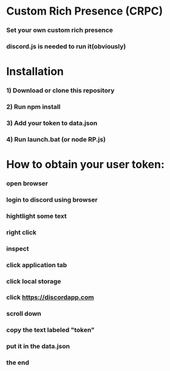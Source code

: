 # Custom Rich Presence (CRPC)

### Set your own custom rich presence

### discord.js is needed to run it(obviously)

# Installation

### 1) Download or clone this repository
### 2) Run npm install
### 3) Add your token to data.json 
### 4) Run launch.bat (or node RP.js)

# How to obtain your user token:
### open browser
### login to discord using browser
### hightlight some text
### right click
### inspect
### click application tab
### click local storage
### click https://discordapp.com
### scroll down
### copy the text labeled "token"
### put it in the data.json
### the end
